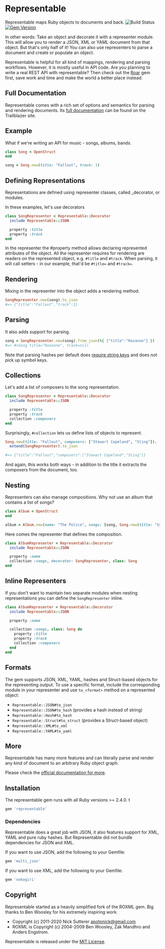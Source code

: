 # Representable

Representable maps Ruby objects to documents and back.
![Build
Status](https://github.com/trailblazer/representable/actions/workflows/ci.yml/badge.svg?branch=master)
[![Gem Version](https://badge.fury.io/rb/representable.svg)](http://badge.fury.io/rb/representable)


In other words: Take an object and decorate it with a representer module. This will allow you to render a JSON, XML or YAML document from that object. But that's only half of it! You can also use representers to parse a document and create or populate an object.

Representable is helpful for all kind of mappings, rendering and parsing workflows. However, it is mostly useful in API code. Are you planning to write a real REST API with representable? Then check out the [Roar](https://github.com/trailblazer/roar) gem first, save work and time and make the world a better place instead.


## Full Documentation

Representable comes with a rich set of options and semantics for parsing and rendering documents. Its [full documentation](https://trailblazer.to/2.1/docs/representable.html) can be found on the Trailblazer site.

## Example

What if we're writing an API for music - songs, albums, bands.

```ruby
class Song < OpenStruct
end

song = Song.new(title: "Fallout", track: 1)
```

## Defining Representations

Representations are defined using representer classes, called _decorator, or modules.

In these examples, let's use decorators

```ruby
class SongRepresenter < Representable::Decorator
  include Representable::JSON

  property :title
  property :track
end
```

In the representer the #property method allows declaring represented attributes of the object. All the representer requires for rendering are readers on the represented object, e.g. `#title` and `#track`. When parsing, it will call setters - in our example, that'd be `#title=` and `#track=`.


## Rendering

Mixing in the representer into the object adds a rendering method.

```ruby
SongRepresenter.new(song).to_json
#=> {"title":"Fallout","track":1}
```

## Parsing

It also adds support for parsing.

```ruby
song = SongRepresenter.new(song).from_json(%{ {"title":"Roxanne"} })
#=> #<Song title="Roxanne", track=nil>
```

Note that parsing hashes per default does [require string keys](https://trailblazer.to/2.1/docs/representable.html#representable-api-symbol-keys) and does _not_ pick up symbol keys.


## Collections

Let's add a list of composers to the song representation.

```ruby
class SongRepresenter < Representable::Decorator
  include Representable::JSON

  property :title
  property :track
  collection :composers
end
```

Surprisingly, `#collection` lets us define lists of objects to represent.

```ruby
Song.new(title: "Fallout", composers: ["Stewart Copeland", "Sting"]).
  extend(SongRepresenter).to_json

#=> {"title":"Fallout","composers":["Stewart Copeland","Sting"]}
```

And again, this works both ways - in addition to the title it extracts the composers from the document, too.


## Nesting

Representers can also manage compositions. Why not use an album that contains a list of songs?

```ruby
class Album < OpenStruct
end

album = Album.new(name: "The Police", songs: [song, Song.new(title: "Synchronicity")])
```

Here comes the representer that defines the composition.

```ruby
class AlbumRepresenter < Representable::Decorator
  include Representable::JSON

  property :name
  collection :songs, decorator: SongRepresenter, class: Song
end
```

## Inline Representers

If you don't want to maintain two separate modules when nesting representations you can define the `SongRepresenter` inline.

```ruby
class AlbumRepresenter < Representable::Decorator
  include Representable::JSON

  property :name

  collection :songs, class: Song do
    property :title
    property :track
    collection :composers
  end
end
```

## Formats

The gem supports JSON, XML, YAML, hashes and Struct-based objects for the representing output. 
To use a specific format, include the corresponding module in your representer and use `to_<format>` method on a represented object:

- `Representable::JSON#to_json`
- `Representable::JSON#to_hash` (provides a hash instead of string)
- `Representable::Hash#to_hash`
- `Representable::Struct#to_struct` (provides a Struct-based object)
- `Representable::XML#to_xml`
- `Representable::YAML#to_yaml`

## More

Representable has many more features and can literally parse and render any kind of document to an arbitrary Ruby object graph.

Please check the [official documentation for more](https://trailblazer.to/2.1/docs/representable.html#representable-api).


## Installation

The representable gem runs with all Ruby versions >= 2.4.0.
t
```ruby
gem 'representable'
```

### Dependencies

Representable does a great job with JSON, it also features support for XML, YAML and pure ruby
hashes. But Representable did not bundle dependencies for JSON and XML.

If you want to use JSON, add the following to your Gemfile:

```ruby
gem 'multi_json'
```

If you want to use XML, add the following to your Gemfile:

```ruby
gem 'nokogiri'
```

## Copyright

Representable started as a heavily simplified fork of the ROXML gem. Big thanks to Ben Woosley for his extremely inspiring work.

* Copyright (c) 2011-2020 Nick Sutterer <apotonick@gmail.com>
* ROXML is Copyright (c) 2004-2009 Ben Woosley, Zak Mandhro and Anders Engstrom.

Representable is released under the [MIT License](https://www.opensource.org/licenses/MIT).
